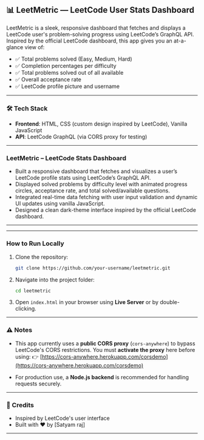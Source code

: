 ## 📊 LeetMetric — LeetCode User Stats Dashboard

LeetMetric is a sleek, responsive dashboard that fetches and displays a LeetCode user's problem-solving progress using LeetCode’s GraphQL API. Inspired by the official LeetCode dashboard, this app gives you an at-a-glance view of:

* ✅ Total problems solved (Easy, Medium, Hard)
* ✅ Completion percentages per difficulty
* ✅ Total problems solved out of all available
* ✅ Overall acceptance rate
* ✅ LeetCode profile picture and username

---

### 🛠 Tech Stack

* **Frontend**: HTML, CSS (custom design inspired by LeetCode), Vanilla JavaScript
* **API**: LeetCode GraphQL (via CORS proxy for testing)


---


### **LeetMetric – LeetCode Stats Dashboard**

* Built a responsive dashboard that fetches and visualizes a user’s LeetCode profile stats using LeetCode’s GraphQL API.
* Displayed solved problems by difficulty level with animated progress circles, acceptance rate, and total solved/available questions.
* Integrated real-time data fetching with user input validation and dynamic UI updates using vanilla JavaScript.
* Designed a clean dark-theme interface inspired by the official LeetCode dashboard.

---

---

###  How to Run Locally

1. Clone the repository:

   ```bash
   git clone https://github.com/your-username/leetmetric.git
   ```

2. Navigate into the project folder:

   ```bash
   cd leetmetric
   ```

3. Open `index.html` in your browser using **Live Server** or by double-clicking.

---

### ⚠️ Notes

* This app currently uses a **public CORS proxy** (`cors-anywhere`) to bypass LeetCode's CORS restrictions. You must **activate the proxy** here before using:
  👉 [https://cors-anywhere.herokuapp.com/corsdemo](https://cors-anywhere.herokuapp.com/corsdemo)

* For production use, a **Node.js backend** is recommended for handling requests securely.

---

### 🙌 Credits

* Inspired by LeetCode's user interface
* Built with ❤️ by \[Satyam raj]

---


